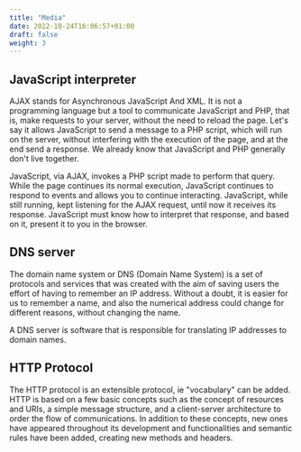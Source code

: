 ```yaml
---
title: "Media"
date: 2022-10-24T16:06:57+01:00
draft: false
weight: 3
---
```


## JavaScript interpreter

AJAX stands for Asynchronous JavaScript And XML. It is not a programming language but a tool to communicate JavaScript and PHP, that is, make requests to your server, without the need to reload the page. Let's say it allows JavaScript to send a message to a PHP script, which will run on the server, without interfering with the execution of the page, and at the end send a response. We already know that JavaScript and PHP generally don't live together.

JavaScript, via AJAX, invokes a PHP script made to perform that query. While the page continues its normal execution, JavaScript continues to respond to events and allows you to continue interacting. JavaScript, while still running, kept listening for the AJAX request, until now it receives its response. JavaScript must know how to interpret that response, and based on it, present it to you in the browser.

## DNS server

The domain name system or DNS (Domain Name System) is a set of protocols and services that was created with the aim of saving users the effort of having to remember an IP address. Without a doubt, it is easier for us to remember a name, and also the numerical address could change for different reasons, without changing the name.

A DNS server is software that is responsible for translating IP addresses to domain names.

## HTTP Protocol

The HTTP protocol is an extensible protocol, ie "vocabulary" can be added. HTTP is based on a few basic concepts such as the concept of resources and URIs, a simple message structure, and a client-server architecture to order the flow of communications. In addition to these concepts, new ones have appeared throughout its development and functionalities and semantic rules have been added, creating new methods and headers.